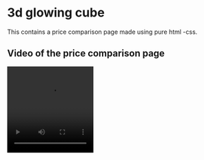 
# 3d glowing cube 

This contains a price comparison page made using pure html -css.

## Video of the price comparison page
<video width="200px" height="200px" src='./Price Comparison Table - Brave 2024-02-20 23-26-49.mp4'>

## Authors

- [@Aditya Dave](https://github.com/Adi-Dave-cs)


